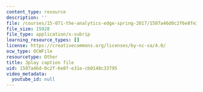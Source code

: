 ```yaml
---
content_type: resource
description: ''
file: /courses/15-071-the-analytics-edge-spring-2017/1507a46d0c2f6e8fe31ecb0148c33795_akNw8CEHC_c.srt
file_size: 15928
file_type: application/x-subrip
learning_resource_types: []
license: https://creativecommons.org/licenses/by-nc-sa/4.0/
ocw_type: OCWFile
resourcetype: Other
title: 3play caption file
uid: 1507a46d-0c2f-6e8f-e31e-cb0148c33795
video_metadata:
  youtube_id: null
---
```

